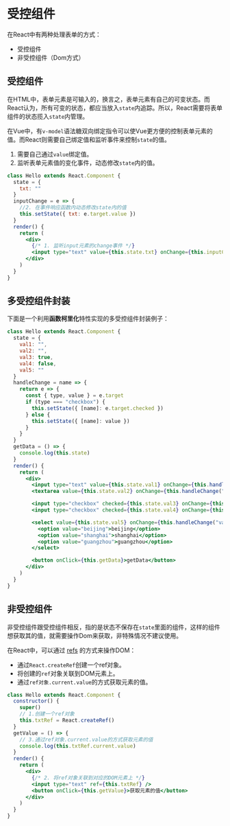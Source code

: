 # 受控组件

在React中有两种处理表单的方式：
* 受控组件
* 非受控组件（Dom方式）

## 受控组件
在HTML中，表单元素是可输入的，换言之，表单元素有自己的可变状态。而React认为，所有可变的状态，都应当放入`state`内追踪。所以，React需要将表单组件的状态揽入`state`内管理。

在Vue中，有`v-model`语法糖双向绑定指令可以使Vue更方便的控制表单元素的值。而React则需要自己绑定值和监听事件来控制`state`的值。

1. 需要自己通过`value`绑定值。
2. 监听表单元素值的变化事件，动态修改`state`内的值。
```jsx
class Hello extends React.Component {
  state = {
    txt: ""
  }
  inputChange = e => {
    //2. 在事件响应函数内动态修改state内的值
    this.setState({ txt: e.target.value })
  }
  render() {
    return (
      <div>
        {/* 1. 监听input元素的change事件 */}
        <input type="text" value={this.state.txt} onChange={this.inputChange} />
      </div>
    )
  }
}
```

## 多受控组件封装
下面是一个利用**函数柯里化**特性实现的多受控组件封装例子：

```jsx
class Hello extends React.Component {
  state = {
    val1: "",
    val2: "",
    val3: true,
    val4: false,
    val5: ""
  }
  handleChange = name => {
    return e => {
      const { type, value } = e.target
      if (type === "checkbox") {
        this.setState({ [name]: e.target.checked })
      } else {
        this.setState({ [name]: value })
      }
    }
  }
  getData = () => {
    console.log(this.state)
  }
  render() {
    return (
      <div>
        <input type="text" value={this.state.val1} onChange={this.handleChange("val1")} />
        <textarea value={this.state.val2} onChange={this.handleChange("val2")}></textarea>

        <input type="checkbox" checked={this.state.val3} onChange={this.handleChange("val3")} />
        <input type="checkbox" checked={this.state.val4} onChange={this.handleChange("val4")} />

        <select value={this.state.val5} onChange={this.handleChange("val5")}>
          <option value="beijing">beijing</option>
          <option value="shanghai">shanghai</option>
          <option value="guangzhou">guangzhou</option>
        </select>

        <button onClick={this.getData}>getData</button>
      </div>
    )
  }
}
```

## 非受控组件
非受控组件跟受控组件相反，指的是状态不保存在`state`里面的组件，这样的组件想获取其的值，就需要操作Dom来获取，非特殊情况不建议使用。

在React中，可以通过 [refs](/react/refs.md) 的方式来操作DOM：

* 通过`React.createRef`创建一个ref对象。
* 将创建的`ref`对象关联到DOM元素上。
* 通过`ref对象.current.value`的方式获取元素的值。

```jsx
class Hello extends React.Component {
  constructor() {
    super()
    // 1.创建一个ref对象
    this.txtRef = React.createRef()
  }
  getValue = () => {
    // 3.通过ref对象.current.value的方式获取元素的值
    console.log(this.txtRef.current.value)
  }
  render() {
    return (
      <div>
        {/* 2. 将ref对象关联到对应的DOM元素上 */}
        <input type="text" ref={this.txtRef} />
        <button onClick={this.getValue}>获取元素的值</button>
      </div>
    )
  }
}
```

<Vssue />